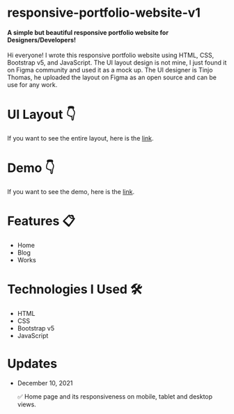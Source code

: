 # responsive-portfolio-website-v1

#### A simple but beautiful responsive portfolio website for Designers/Developers!

Hi everyone! I wrote this responsive portfolio website using HTML, CSS, Bootstrap v5, and JavaScript. The UI layout design is not mine, I just found it on Figma community and used it as a mock up. The UI designer is Tinjo Thomas, he uploaded the layout on Figma as an open source and can be use for any work.

# UI Layout 👇
If you want to see the entire layout, here is the
<a href="https://www.figma.com/community/file/882879599442878081"> link</a>.

# Demo 👇
If you want to see the demo, here is the
<a href="https://jettedmys.github.io/responsive-portfolio-website-v1"> link</a>.

# Features 📋

- Home
- Blog
- Works

# Technologies I Used 🛠️

- HTML
- CSS
- Bootstrap v5
- JavaScript

# Updates

- December 10, 2021 <p>✅ Home page and its responsiveness on mobile, tablet and desktop views.</p> 
